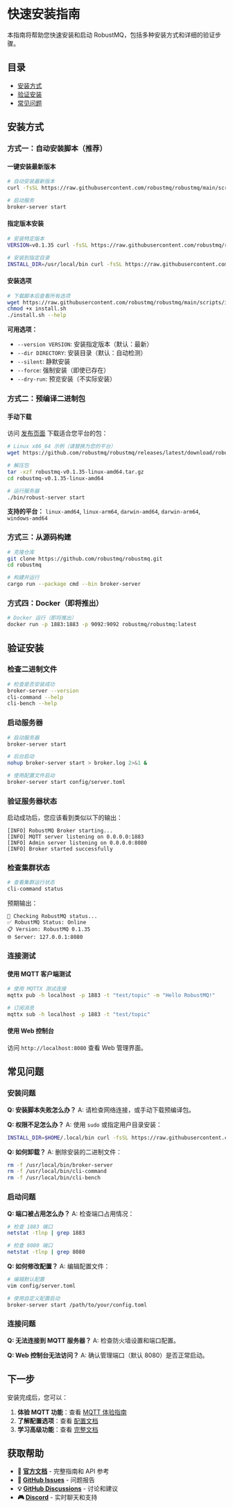 # 快速安装指南

本指南将帮助您快速安装和启动 RobustMQ，包括多种安装方式和详细的验证步骤。

## 目录

- [安装方式](#安装方式)
- [验证安装](#验证安装)
- [常见问题](#常见问题)

## 安装方式

### 方式一：自动安装脚本（推荐）

#### 一键安装最新版本

```bash
# 自动安装最新版本
curl -fsSL https://raw.githubusercontent.com/robustmq/robustmq/main/scripts/install.sh | bash

# 启动服务
broker-server start
```

#### 指定版本安装

```bash
# 安装特定版本
VERSION=v0.1.35 curl -fsSL https://raw.githubusercontent.com/robustmq/robustmq/main/scripts/install.sh | bash

# 安装到指定目录
INSTALL_DIR=/usr/local/bin curl -fsSL https://raw.githubusercontent.com/robustmq/robustmq/main/scripts/install.sh | bash
```

#### 安装选项

```bash
# 下载脚本后查看所有选项
wget https://raw.githubusercontent.com/robustmq/robustmq/main/scripts/install.sh
chmod +x install.sh
./install.sh --help
```

**可用选项：**
- `--version VERSION`: 安装指定版本（默认：最新）
- `--dir DIRECTORY`: 安装目录（默认：自动检测）
- `--silent`: 静默安装
- `--force`: 强制安装（即使已存在）
- `--dry-run`: 预览安装（不实际安装）

### 方式二：预编译二进制包

#### 手动下载

访问 [发布页面](https://github.com/robustmq/robustmq/releases) 下载适合您平台的包：

```bash
# Linux x86_64 示例（请替换为您的平台）
wget https://github.com/robustmq/robustmq/releases/latest/download/robustmq-v0.1.35-linux-amd64.tar.gz

# 解压包
tar -xzf robustmq-v0.1.35-linux-amd64.tar.gz
cd robustmq-v0.1.35-linux-amd64

# 运行服务器
./bin/robust-server start
```

**支持的平台：** `linux-amd64`, `linux-arm64`, `darwin-amd64`, `darwin-arm64`, `windows-amd64`

### 方式三：从源码构建

```bash
# 克隆仓库
git clone https://github.com/robustmq/robustmq.git
cd robustmq

# 构建并运行
cargo run --package cmd --bin broker-server
```

### 方式四：Docker（即将推出）

```bash
# Docker 运行（即将推出）
docker run -p 1883:1883 -p 9092:9092 robustmq/robustmq:latest
```

## 验证安装

### 检查二进制文件

```bash
# 检查是否安装成功
broker-server --version
cli-command --help
cli-bench --help
```

### 启动服务器

```bash
# 启动服务器
broker-server start

# 后台启动
nohup broker-server start > broker.log 2>&1 &

# 使用配置文件启动
broker-server start config/server.toml
```

### 验证服务器状态

启动成功后，您应该看到类似以下的输出：

```
[INFO] RobustMQ Broker starting...
[INFO] MQTT server listening on 0.0.0.0:1883
[INFO] Admin server listening on 0.0.0.0:8080
[INFO] Broker started successfully
```

### 检查集群状态

```bash
# 查看集群运行状态
cli-command status
```

预期输出：
```
🚀 Checking RobustMQ status...
✅ RobustMQ Status: Online
📋 Version: RobustMQ 0.1.35
🌐 Server: 127.0.0.1:8080
```

### 连接测试

#### 使用 MQTT 客户端测试

```bash
# 使用 MQTTX 测试连接
mqttx pub -h localhost -p 1883 -t "test/topic" -m "Hello RobustMQ!"

# 订阅消息
mqttx sub -h localhost -p 1883 -t "test/topic"
```

#### 使用 Web 控制台

访问 `http://localhost:8080` 查看 Web 管理界面。

## 常见问题

### 安装问题

**Q: 安装脚本失败怎么办？**
A: 请检查网络连接，或手动下载预编译包。

**Q: 权限不足怎么办？**
A: 使用 `sudo` 或指定用户目录安装：
```bash
INSTALL_DIR=$HOME/.local/bin curl -fsSL https://raw.githubusercontent.com/robustmq/robustmq/main/scripts/install.sh | bash
```

**Q: 如何卸载？**
A: 删除安装的二进制文件：
```bash
rm -f /usr/local/bin/broker-server
rm -f /usr/local/bin/cli-command
rm -f /usr/local/bin/cli-bench
```

### 启动问题

**Q: 端口被占用怎么办？**
A: 检查端口占用情况：
```bash
# 检查 1883 端口
netstat -tlnp | grep 1883

# 检查 8080 端口
netstat -tlnp | grep 8080
```

**Q: 如何修改配置？**
A: 编辑配置文件：
```bash
# 编辑默认配置
vim config/server.toml

# 使用自定义配置启动
broker-server start /path/to/your/config.toml
```

### 连接问题

**Q: 无法连接到 MQTT 服务器？**
A: 检查防火墙设置和端口配置。

**Q: Web 控制台无法访问？**
A: 确认管理端口（默认 8080）是否正常启动。

## 下一步

安装完成后，您可以：

1. **体验 MQTT 功能**：查看 [MQTT 体验指南](Experience-MQTT.md)
2. **了解配置选项**：查看 [配置文档](../Configuration/COMMON.md)
3. **学习高级功能**：查看 [完整文档](../OverView/What-is-RobustMQ.md)

## 获取帮助

- **📖 [官方文档](https://robustmq.com/)** - 完整指南和 API 参考
- **🐛 [GitHub Issues](https://github.com/robustmq/robustmq/issues)** - 问题报告
- **💡 [GitHub Discussions](https://github.com/robustmq/robustmq/discussions)** - 讨论和建议
- **🎮 [Discord](https://discord.gg/sygeGRh5)** - 实时聊天和支持
